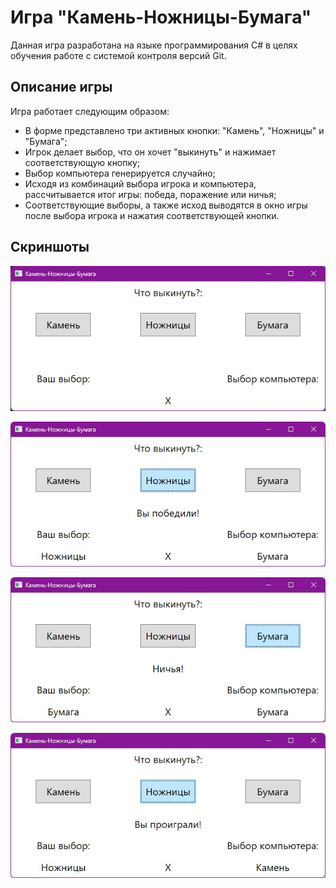 # Игра "Камень-Ножницы-Бумага"

Данная игра разработана на языке программирования C# в целях обучения работе с системой контроля версий Git. 

## Описание игры

Игра работает следующим образом:

- В форме представлено три активных кнопки: "Камень", "Ножницы" и "Бумага";
- Игрок делает выбор, что он хочет "выкинуть" и нажимает соответствующую кнопку;
- Выбор компьютера генерируется случайно;
- Исходя из комбинаций выбора игрока и компьютера, рассчитывается итог игры: победа, поражение или ничья;
- Соответствующие выборы, а также исход выводятся в окно игры после выбора игрока и нажатия соответствующей кнопки.

## Скриншоты

![Исходное окно игры](/screenshots/1.jpg)

![Победа](/screenshots/2.jpg)

![Ничья](/screenshots/3.jpg)

![Поражение](/screenshots/4.jpg)
